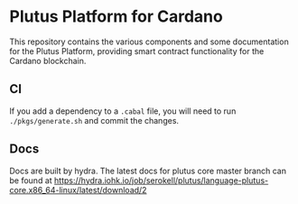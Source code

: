 # Plutus Platform for Cardano

This repository contains the various components and some documentation for the Plutus Platform, providing smart contract functionality for the Cardano blockchain.

## CI

If you add a dependency to a `.cabal` file, you will need to run
`./pkgs/generate.sh` and commit the changes.

## Docs

Docs are built by hydra. The latest docs for plutus core master branch can be found at
https://hydra.iohk.io/job/serokell/plutus/language-plutus-core.x86_64-linux/latest/download/2
